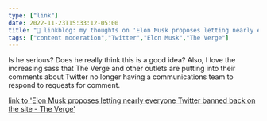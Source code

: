```yaml
---
type: ["link"]
date: 2022-11-23T15:33:12-05:00
title: "🔗 linkblog: my thoughts on 'Elon Musk proposes letting nearly everyone Twitter banned back on the site - The Verge'"
tags: ["content moderation","Twitter","Elon Musk","The Verge"]
---
```

Is he serious? Does he really think this is a good idea? Also, I love the increasing sass that The Verge and other outlets are putting into their comments about Twitter no longer having a communications team to respond to requests for comment.  
 

[link to 'Elon Musk proposes letting nearly everyone Twitter banned back on the site - The Verge'](https://www.theverge.com/2022/11/23/23475472/elon-musk-twitter-unbanning-suspended-accounts-law-spam-amnesty)
